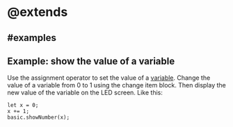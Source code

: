 # @extends

## #examples

## Example: show the value of a variable

Use the assignment operator to set the value of a [variable](/blocks/variables/var). Change the value of a variable from 0 to 1 using the change item block. Then display the new value of the variable on the LED screen. Like this:

```blocks
let x = 0;
x += 1;
basic.showNumber(x);
```
